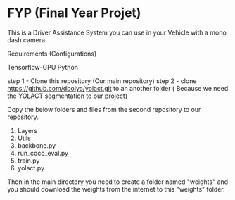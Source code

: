 # FYP (Final Year Projet)

This is a Driver Assistance System you can use in your Vehicle with a mono dash camera. 


Requirements (Configurations)

Tensorflow-GPU
Python 



step 1 - Clone this repository (Our main repository)
step 2 - clone https://github.com/dbolya/yolact.git to an another folder ( Because we need the YOLACT segmentation to our project)

Copy the below folders and files from the second repository to our repository.
1. Layers
2. Utils
3. backbone.py
4. run_coco_eval.py
5. train.py
6. yolact.py


Then in the main directory you need to create a folder named "weights" and you should download the weights from the internet to this "weights" folder. 
